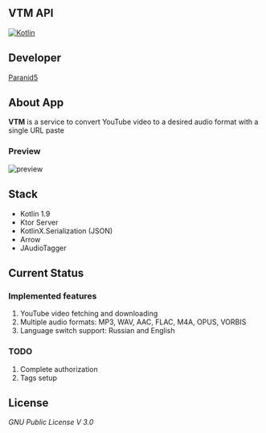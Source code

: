 **VTM API**
----------------

[![Kotlin](https://img.shields.io/badge/kotlin-1.9.0-blue.svg?logo=kotlin)](http://kotlinlang.org)

## **Developer**
[Paranid5](https://github.com/dinaraparanid)

## **About App**

**VTM** is a service to convert YouTube video to
a desired audio format with a single URL paste

### **Preview**

![preview](preview.gif)

## **Stack**

<ul>
    <li>Kotlin 1.9</li>
    <li>Ktor Server</li>
    <li>KotlinX.Serialization (JSON)</li>
    <li>Arrow</li>
    <li>JAudioTagger</li>
</ul>

## **Current Status**

### **Implemented features**

1. YouTube video fetching and downloading
2. Multiple audio formats: MP3, WAV, AAC, FLAC, M4A, OPUS, VORBIS
3. Language switch support: Russian and English

### **TODO**

1. Complete authorization
2. Tags setup

## **License**

*GNU Public License V 3.0*
